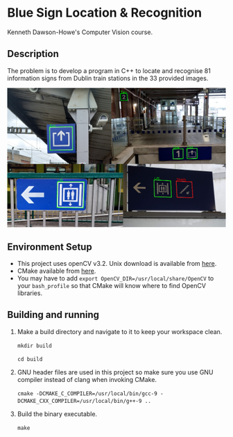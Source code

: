 # Blue Sign Location & Recognition
Kenneth Dawson-Howe's Computer Vision course.

## Description

The problem is to develop a program in C++ to locate and recognise 81 information signs from Dublin train stations in the 33 provided images.

![Sample Results](Blue_Signs/BlueSignSampleResults.png "Sample Results")

## Environment Setup
- This project uses openCV v3.2. Unix download is available from [here](https://sourceforge.net/projects/opencvlibrary/files/opencv-unix/3.2.0/opencv-3.2.0.zip/download).
- CMake available from [here](https://cmake.org/download/).
- You may have to add `export OpenCV_DIR=/usr/local/share/OpenCV` to your `bash_profile`
  so that CMake will know where to find OpenCV libraries.


## Building and running
1. Make a build directory and navigate to it to keep your workspace clean.
   
   `mkdir build`
   
   `cd build`

2. GNU header files are used in this project so make sure you use GNU compiler instead of clang when invoking CMake.

   `cmake -DCMAKE_C_COMPILER=/usr/local/bin/gcc-9 -DCMAKE_CXX_COMPILER=/usr/local/bin/g++-9 ..`
2. Build the binary executable.
   
   `make`